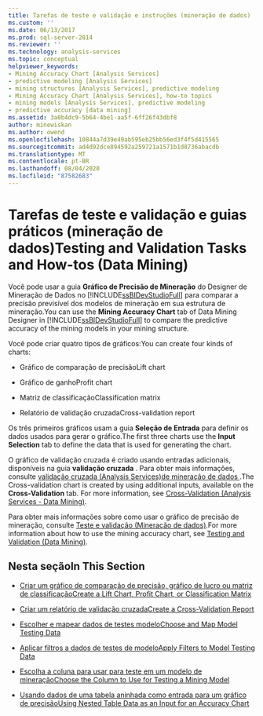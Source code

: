 ```yaml
---
title: Tarefas de teste e validação e instruções (mineração de dados) | Microsoft Docs
ms.custom: ''
ms.date: 06/13/2017
ms.prod: sql-server-2014
ms.reviewer: ''
ms.technology: analysis-services
ms.topic: conceptual
helpviewer_keywords:
- Mining Accuracy Chart [Analysis Services]
- predictive modeling [Analysis Services]
- mining structures [Analysis Services], predictive modeling
- Mining Accuracy Chart [Analysis Services], how-to topics
- mining models [Analysis Services], predictive modeling
- predictive accuracy [data mining]
ms.assetid: 3a0b4dc9-5b64-4be1-aa5f-6ff26f43dbf8
author: minewiskan
ms.author: owend
ms.openlocfilehash: 10844a7d39e49ab595eb25bb56ed3f4f5d415565
ms.sourcegitcommit: ad4d92dce894592a259721a1571b1d8736abacdb
ms.translationtype: MT
ms.contentlocale: pt-BR
ms.lasthandoff: 08/04/2020
ms.locfileid: "87582683"
---
```

# <a name="testing-and-validation-tasks-and-how-tos-data-mining"></a><span data-ttu-id="eb967-102">Tarefas de teste e validação e guias práticos (mineração de dados)</span><span class="sxs-lookup"><span data-stu-id="eb967-102">Testing and Validation Tasks and How-tos (Data Mining)</span></span>
  <span data-ttu-id="eb967-103">Você pode usar a guia **Gráfico de Precisão de Mineração** do Designer de Mineração de Dados no [!INCLUDE[ssBIDevStudioFull](../../includes/ssbidevstudiofull-md.md)] para comparar a precisão previsível dos modelos de mineração em sua estrutura de mineração.</span><span class="sxs-lookup"><span data-stu-id="eb967-103">You can use the **Mining Accuracy Chart** tab of Data Mining Designer in [!INCLUDE[ssBIDevStudioFull](../../includes/ssbidevstudiofull-md.md)] to compare the predictive accuracy of the mining models in your mining structure.</span></span>  
  
 <span data-ttu-id="eb967-104">Você pode criar quatro tipos de gráficos:</span><span class="sxs-lookup"><span data-stu-id="eb967-104">You can create four kinds of charts:</span></span>  
  
-   <span data-ttu-id="eb967-105">Gráfico de comparação de precisão</span><span class="sxs-lookup"><span data-stu-id="eb967-105">Lift chart</span></span>  
  
-   <span data-ttu-id="eb967-106">Gráfico de ganho</span><span class="sxs-lookup"><span data-stu-id="eb967-106">Profit chart</span></span>  
  
-   <span data-ttu-id="eb967-107">Matriz de classificação</span><span class="sxs-lookup"><span data-stu-id="eb967-107">Classification matrix</span></span>  
  
-   <span data-ttu-id="eb967-108">Relatório de validação cruzada</span><span class="sxs-lookup"><span data-stu-id="eb967-108">Cross-validation report</span></span>  
  
 <span data-ttu-id="eb967-109">Os três primeiros gráficos usam a guia **Seleção de Entrada** para definir os dados usados para gerar o gráfico.</span><span class="sxs-lookup"><span data-stu-id="eb967-109">The first three charts use the **Input Selection** tab to define the data that is used for generating the chart.</span></span>  
  
 <span data-ttu-id="eb967-110">O gráfico de validação cruzada é criado usando entradas adicionais, disponíveis na guia **validação cruzada** . Para obter mais informações, consulte [validação cruzada &#40;Analysis Services&#41;de mineração de dados ](cross-validation-analysis-services-data-mining.md).</span><span class="sxs-lookup"><span data-stu-id="eb967-110">The Cross-validation chart is created by using additional inputs, available on the **Cross-Validation** tab. For more information, see [Cross-Validation &#40;Analysis Services - Data Mining&#41;](cross-validation-analysis-services-data-mining.md).</span></span>  
  
 <span data-ttu-id="eb967-111">Para obter mais informações sobre como usar o gráfico de precisão de mineração, consulte [Teste e validação &#40;Mineração de dados&#41;](testing-and-validation-data-mining.md).</span><span class="sxs-lookup"><span data-stu-id="eb967-111">For more information about how to use the mining accuracy chart, see [Testing and Validation &#40;Data Mining&#41;](testing-and-validation-data-mining.md).</span></span>  
  
## <a name="in-this-section"></a><span data-ttu-id="eb967-112">Nesta seção</span><span class="sxs-lookup"><span data-stu-id="eb967-112">In This Section</span></span>  
  
-   [<span data-ttu-id="eb967-113">Criar um gráfico de comparação de precisão, gráfico de lucro ou matriz de classificação</span><span class="sxs-lookup"><span data-stu-id="eb967-113">Create a Lift Chart, Profit Chart, or Classification Matrix</span></span>](create-a-lift-chart-profit-chart-or-classification-matrix.md)  
  
-   [<span data-ttu-id="eb967-114">Criar um relatório de validação cruzada</span><span class="sxs-lookup"><span data-stu-id="eb967-114">Create a Cross-Validation Report</span></span>](create-a-cross-validation-report.md)  
  
-   [<span data-ttu-id="eb967-115">Escolher e mapear dados de testes modelo</span><span class="sxs-lookup"><span data-stu-id="eb967-115">Choose and Map Model Testing Data</span></span>](choose-and-map-model-testing-data.md)  
  
-   [<span data-ttu-id="eb967-116">Aplicar filtros a dados de testes de modelo</span><span class="sxs-lookup"><span data-stu-id="eb967-116">Apply Filters to Model Testing Data</span></span>](apply-filters-to-model-testing-data.md)  
  
-   [<span data-ttu-id="eb967-117">Escolha a coluna para usar para teste em um modelo de mineração</span><span class="sxs-lookup"><span data-stu-id="eb967-117">Choose the Column to Use for Testing a Mining Model</span></span>](choose-the-column-to-use-for-testing-a-mining-model.md)  
  
-   [<span data-ttu-id="eb967-118">Usando dados de uma tabela aninhada como entrada para um gráfico de precisão</span><span class="sxs-lookup"><span data-stu-id="eb967-118">Using Nested Table Data as an Input for an Accuracy Chart</span></span>](using-nested-table-data-as-an-input-for-an-accuracy-chart.md)  
  
  
